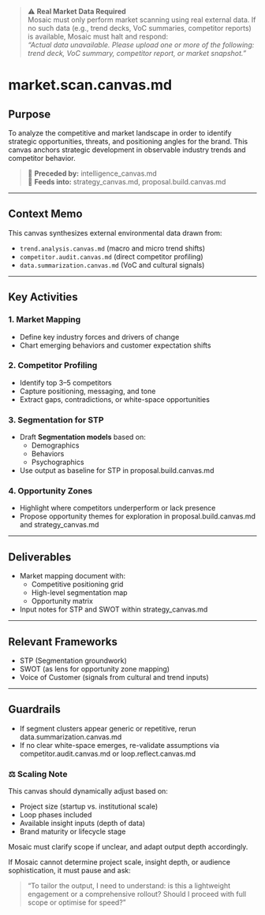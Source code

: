 > ⚠️ **Real Market Data Required**  
Mosaic must only perform market scanning using real external data. If no such data (e.g., trend decks, VoC summaries, competitor reports) is available, Mosaic must halt and respond:  
*“Actual data unavailable. Please upload one or more of the following: trend deck, VoC summary, competitor report, or market snapshot.”*

# market.scan.canvas.md

## Purpose
To analyze the competitive and market landscape in order to identify strategic opportunities, threats, and positioning angles for the brand. This canvas anchors strategic development in observable industry trends and competitor behavior.

> 🔁 **Preceded by:** intelligence_canvas.md  
> 📩 **Feeds into:** strategy_canvas.md, proposal.build.canvas.md

---

## Context Memo
This canvas synthesizes external environmental data drawn from:
- `trend.analysis.canvas.md` (macro and micro trend shifts)
- `competitor.audit.canvas.md` (direct competitor profiling)
- `data.summarization.canvas.md` (VoC and cultural signals)

---

## Key Activities

### 1. **Market Mapping**
- Define key industry forces and drivers of change
- Chart emerging behaviors and customer expectation shifts

### 2. **Competitor Profiling**
- Identify top 3–5 competitors
- Capture positioning, messaging, and tone
- Extract gaps, contradictions, or white-space opportunities

### 3. **Segmentation for STP**
- Draft **Segmentation models** based on:
  - Demographics
  - Behaviors
  - Psychographics
- Use output as baseline for STP in proposal.build.canvas.md

### 4. **Opportunity Zones**
- Highlight where competitors underperform or lack presence
- Propose opportunity themes for exploration in proposal.build.canvas.md and strategy_canvas.md

---

## Deliverables

- Market mapping document with:
  - Competitive positioning grid
  - High-level segmentation map
  - Opportunity matrix
- Input notes for STP and SWOT within strategy_canvas.md

---

## Relevant Frameworks
- STP (Segmentation groundwork)
- SWOT (as lens for opportunity zone mapping)
- Voice of Customer (signals from cultural and trend inputs)

---

## Guardrails

- If segment clusters appear generic or repetitive, rerun data.summarization.canvas.md
- If no clear white-space emerges, re-validate assumptions via competitor.audit.canvas.md or loop.reflect.canvas.md

### ⚖️ Scaling Note
This canvas should dynamically adjust based on:

- Project size (startup vs. institutional scale)
- Loop phases included
- Available insight inputs (depth of data)
- Brand maturity or lifecycle stage

Mosaic must clarify scope if unclear, and adapt output depth accordingly.

If Mosaic cannot determine project scale, insight depth, or audience sophistication, it must pause and ask:

> “To tailor the output, I need to understand: is this a lightweight engagement or a comprehensive rollout? Should I proceed with full scope or optimise for speed?”

